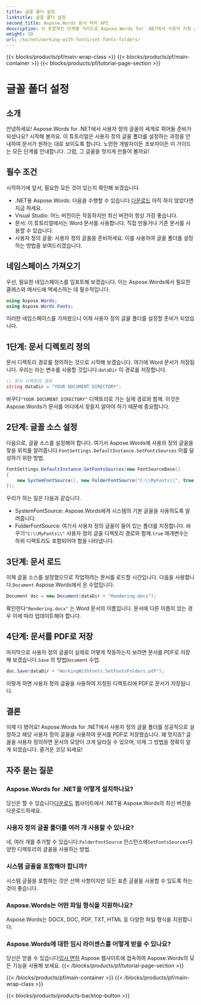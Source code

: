 ```yaml
---
title: 글꼴 폴더 설정
linktitle: 글꼴 폴더 설정
second_title: Aspose.Words 문서 처리 API
description: 이 포괄적인 단계별 가이드로 Aspose.Words for .NET에서 사용자 지정 글꼴 폴더를 설정하는 방법을 알아보세요. 문서 글꼴을 향상시키고자 하는 개발자에게 완벽합니다.
weight: 10
url: /ko/net/working-with-fonts/set-fonts-folders/
---
```


{{< blocks/products/pf/main-wrap-class >}}
{{< blocks/products/pf/main-container >}}
{{< blocks/products/pf/tutorial-page-section >}}

# 글꼴 폴더 설정

## 소개

안녕하세요! Aspose.Words for .NET에서 사용자 정의 글꼴의 세계로 뛰어들 준비가 되셨나요? 시작해 볼까요. 이 튜토리얼은 사용자 정의 글꼴 폴더를 설정하는 과정을 안내하여 문서가 원하는 대로 보이도록 합니다. 노련한 개발자이든 초보자이든 이 가이드는 모든 단계를 안내합니다. 그럼, 그 글꼴을 멋지게 만들어 볼까요!

## 필수 조건

시작하기에 앞서, 필요한 모든 것이 있는지 확인해 보겠습니다.

-  .NET용 Aspose.Words: 다음을 수행할 수 있습니다.[다운로드](https://releases.aspose.com/words/net/) 아직 하지 않았다면 지금 하세요.
- Visual Studio: 어느 버전이든 작동하지만 최신 버전이 항상 가장 좋습니다.
- 문서: 이 튜토리얼에서는 Word 문서를 사용합니다. 직접 만들거나 기존 문서를 사용할 수 있습니다.
- 사용자 정의 글꼴: 사용자 정의 글꼴을 준비하세요. 이를 사용하여 글꼴 폴더를 설정하는 방법을 보여드리겠습니다.

## 네임스페이스 가져오기

우선, 필요한 네임스페이스를 임포트해 보겠습니다. 이는 Aspose.Words에서 필요한 클래스와 메서드에 액세스하는 데 필수적입니다.

```csharp
using Aspose.Words;
using Aspose.Words.Fonts;
```

이러한 네임스페이스를 가져왔으니 이제 사용자 정의 글꼴 폴더를 설정할 준비가 되었습니다.

## 1단계: 문서 디렉토리 정의

 문서 디렉토리 경로를 정의하는 것으로 시작해 보겠습니다. 여기에 Word 문서가 저장됩니다. 우리는 라는 변수를 사용할 것입니다.`dataDir` 이 경로를 저장합니다.

```csharp
// 문서 디렉토리 경로
string dataDir = "YOUR DOCUMENT DIRECTORY";
```

 바꾸다`"YOUR DOCUMENT DIRECTORY"` 디렉토리로 가는 실제 경로와 함께. 이것은 Aspose.Words가 문서를 어디에서 찾을지 알아야 하기 때문에 중요합니다.

## 2단계: 글꼴 소스 설정

 다음으로, 글꼴 소스를 설정해야 합니다. 여기서 Aspose.Words에 사용자 정의 글꼴을 찾을 위치를 알려줍니다.`FontSettings.DefaultInstance.SetFontsSources` 이를 달성하기 위한 방법.

```csharp
FontSettings.DefaultInstance.SetFontsSources(new FontSourceBase[]
{
	new SystemFontSource(), new FolderFontSource("C:\\MyFonts\\", true)
});
```

우리가 하는 일은 다음과 같습니다.

- SystemFontSource: Aspose.Words에게 시스템의 기본 글꼴을 사용하도록 알려줍니다.
-  FolderFontSource: 여기서 사용자 정의 글꼴이 들어 있는 폴더를 지정합니다. 바꾸기`"C:\\MyFonts\\"` 사용자 정의 글꼴 디렉토리 경로와 함께.`true` 매개변수는 하위 디렉토리도 포함되어야 함을 나타냅니다.

## 3단계: 문서 로드

이제 글꼴 소스를 설정했으므로 작업하려는 문서를 로드할 시간입니다. 다음을 사용합니다.`Document` Aspose.Words에서 온 수업입니다.

```csharp
Document doc = new Document(dataDir + "Rendering.docx");
```

 확인한다`"Rendering.docx"` 는 Word 문서의 이름입니다. 문서에 다른 이름이 있는 경우 이에 따라 업데이트해야 합니다.

## 4단계: 문서를 PDF로 저장

 마지막으로 사용자 정의 글꼴이 실제로 어떻게 작동하는지 보려면 문서를 PDF로 저장해 보겠습니다.`Save` 의 방법`Document` 수업.

```csharp
doc.Save(dataDir + "WorkingWithFonts.SetFontsFolders.pdf");
```

이렇게 하면 사용자 정의 글꼴을 사용하여 지정된 디렉토리에 PDF로 문서가 저장됩니다.

## 결론

이제 다 됐어요! Aspose.Words for .NET에서 사용자 정의 글꼴 폴더를 성공적으로 설정하고 해당 사용자 정의 글꼴을 사용하여 문서를 PDF로 저장했습니다. 꽤 멋지죠? 글꼴을 사용자 정의하면 문서의 모양이 크게 달라질 수 있으며, 이제 그 방법을 정확히 알게 되었습니다. 즐거운 코딩 되세요!

## 자주 묻는 질문

### Aspose.Words for .NET을 어떻게 설치하나요?

 당신은 할 수 있습니다[다운로드](https://releases.aspose.com/words/net/) 웹사이트에서 .NET용 Aspose.Words의 최신 버전을 다운로드하세요.

### 사용자 정의 글꼴 폴더를 여러 개 사용할 수 있나요?

 네, 여러 개를 추가할 수 있습니다.`FolderFontSource` 인스턴스에`SetFontsSources`다양한 디렉토리의 글꼴을 사용하는 방법.

### 시스템 글꼴을 포함해야 합니까?

시스템 글꼴을 포함하는 것은 선택 사항이지만 모든 표준 글꼴을 사용할 수 있도록 하는 것이 좋습니다.

### Aspose.Words는 어떤 파일 형식을 지원하나요?

Aspose.Words는 DOCX, DOC, PDF, TXT, HTML 등 다양한 파일 형식을 지원합니다.

### Aspose.Words에 대한 임시 라이센스를 어떻게 받을 수 있나요?

 당신은 얻을 수 있습니다[임시 면허](https://purchase.aspose.com/temporary-license/) Aspose 웹사이트에 접속하여 Aspose.Words의 모든 기능을 사용해 보세요.
{{< /blocks/products/pf/tutorial-page-section >}}

{{< /blocks/products/pf/main-container >}}
{{< /blocks/products/pf/main-wrap-class >}}

{{< blocks/products/products-backtop-button >}}

